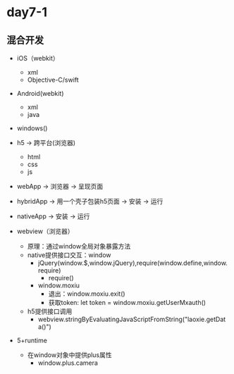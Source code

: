 # day7-1

## 混合开发

* iOS（webkit）
    * xml
    * Objective-C/swift

* Android(webkit)
    * xml
    * java

* windows()

* h5 -> 跨平台(浏览器)
    * html
    * css
    * js

* webApp -> 浏览器 -> 呈现页面
* hybridApp -> 用一个壳子包装h5页面 -> 安装 -> 运行
* nativeApp -> 安装 -> 运行

* webview（浏览器）
    * 原理：通过window全局对象暴露方法
    * native提供接口交互：window
        * jQuery(window.$,window.jQuery),require(window.define,window.require)
            * require()
        * window.moxiu
            * 退出：window.moxiu.exit()
            * 获取token: let token = window.moxiu.getUserMxauth()
    * h5提供接口调用
        *  webview.stringByEvaluatingJavaScriptFromString("laoxie.getData()")
* 5+runtime
    * 在window对象中提供plus属性
        * window.plus.camera
